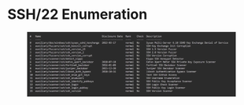 # SSH/22 Enumeration

<figure><img src="../../../../../.gitbook/assets/image (2) (1) (1).png" alt=""><figcaption></figcaption></figure>
